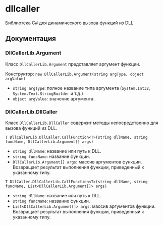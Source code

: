 # dllcaller
Библиотека C# для динамического вызова функций из DLL

## Документация

### DllCallerLib.Argument
Класс `DllCallerLib.Argument` представляет аргумент функции.

Конструктор: `new DllCallerLib.Argument(string argType, object argValue)`
- `string argType`: полное название типа аргумента (`System.Int32`, `System.Text.StringBuilder` и т.д.)
- `object argValue`: значение аргумента.

### DllCallerLib.DllCaller
Класс `DllCallerLib.DllCaller` содержит методы непосредственно для вызова функций из DLL.

`T DllCallerLib.DllCaller.CallFunction<T>(string dllName, string funcName, DllCallerLib.Argument[] args)`
- `string dllName`: название или путь к DLL.
- `string funcName`: название функции.
- `DllCallerLib.Argument[] args`: массив аргументов функции.
Возвращает результат выполнения функции, приведенный к указанному типу.

`T DllCaller.DllCallerLib.CallFunction<T>(string dllName, string funcName, List<DllCallerLib.Argument[]> args)`
- `string dllName`: название или путь к DLL.
- `string funcName`: название функции.
- `List<DllCallerLib.Argument[]> args`: массив аргументов функции.
Возвращает результат выполнения функции, приведенный к указанному типу.
